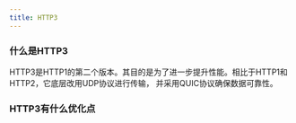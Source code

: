 ```yaml
---
title: HTTP3
---
```


### 什么是HTTP3
HTTP3是HTTP1的第二个版本。其目的是为了进一步提升性能。相比于HTTP1和HTTP2，它底层改用UDP协议进行传输，
并采用QUIC协议确保数据可靠性。

### HTTP3有什么优化点

